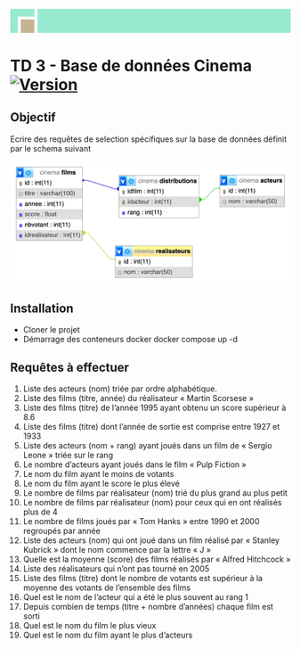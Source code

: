 ![separe](https://github.com/studoo-app/.github/blob/main/profile/studoo-banner-logo.png)
# TD 3 - Base de données Cinema [![Version](https://img.shields.io/badge/Version-1.0.0-blue)]()

## Objectif
Ecrire des requêtes de selection spécifiques sur la base de données définit par le schema suivant

![Schema BDD](docs/img.png)

## Installation
- Cloner le projet
- Démarrage des conteneurs docker docker compose up -d

## Requêtes à effectuer

1.	Liste des acteurs (nom) triée par ordre alphabétique.
2.	Liste des films (titre, année) du réalisateur « Martin Scorsese »
3.	Liste des films (titre) de l’année 1995 ayant obtenu un score supérieur à 8.6
4.	Liste des films (titre) dont l’année de sortie est comprise entre 1927 et 1933
5.	Liste des acteurs (nom + rang) ayant joués dans un film de « Sergio Leone » triée sur le rang
6.	Le nombre d’acteurs ayant joués dans le film « Pulp Fiction »
7.	Le nom du film ayant le moins de votants
8.	Le nom du film ayant le score le plus élevé
9.	Le nombre de films par réalisateur (nom) trié du plus grand au plus petit
10.	Le nombre de films par réalisateur (nom) pour ceux qui en ont réalisés plus de 4
11.	Le nombre de films joués par « Tom Hanks » entre 1990 et 2000 regroupés par année
12.	Liste des acteurs (nom) qui ont joué dans un film réalisé par « Stanley Kubrick » dont le nom commence par la lettre « J »
13.	Quelle est la moyenne (score) des films réalisés par « Alfred Hitchcock »
14.	Liste des réalisateurs qui n’ont pas tourné en 2005
15.	Liste des films (titre) dont le nombre de votants est supérieur à la moyenne des votants de l’ensemble des films
16.	Quel est le nom de l’acteur qui a été le plus souvent au rang 1
17.	Depuis combien de temps (titre + nombre d’années) chaque film est sorti
18.	Quel est le nom du film le plus vieux
19.	Quel est le nom du film ayant le plus d’acteurs

